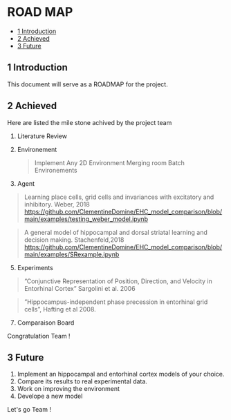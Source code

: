 
# ROAD MAP

* [1 Introduction](#1-Introduction)
* [2 Achieved ](#2-Achieved)
* [3 Future](#3-Future)

## 1 Introduction

This document will serve as a ROADMAP for the project. 

## 2 Achieved

Here are listed the mile stone achived by the project team

1. Literature Review

3. Environement
    > Implement Any 2D Environment
    > Merging room
    > Batch Environements 
    
3. Agent
  > Learning place cells, grid cells and invariances with excitatory and   inhibitory. Weber, 2018 https://github.com/ClementineDomine/EHC_model_comparison/blob/main/examples/testing_weber_model.ipynb

 > A general model of hippocampal and dorsal striatal learning and decision making. Stachenfeld,2018   
https://github.com/ClementineDomine/EHC_model_comparison/blob/main/examples/SRexample.ipynb
   
5. Experiments 
  > ”Conjunctive Representation of Position, Direction, and Velocity in Entorhinal Cortex” Sargolini et al. 2006
 
  > ”Hippocampus-independent phase precession in entorhinal grid cells”, Hafting et al 2008. 
  
7. Comparaison Board  
     

Congratulation Team !


## 3 Future

1. Implement an hippocampal and entorhinal cortex models of your choice.
2. Compare its results to real experimental data.
3. Work on improving the environment
4. Develope a new model

Let's go Team ! 


    
